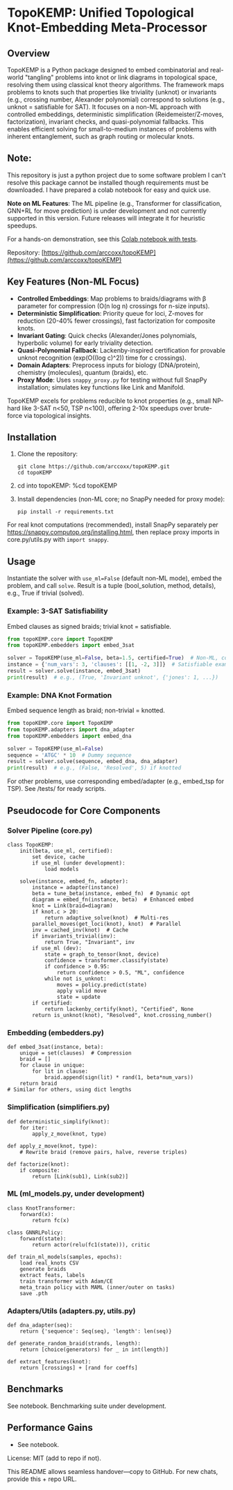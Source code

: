 # TopoKEMP: Unified Topological Knot-Embedding Meta-Processor

## Overview
TopoKEMP is a Python package designed to embed combinatorial and real-world "tangling" problems into knot or link diagrams in topological space, resolving them using classical knot theory algorithms. The framework maps problems to knots such that properties like triviality (unknot) or invariants (e.g., crossing number, Alexander polynomial) correspond to solutions (e.g., unknot = satisfiable for SAT). It focuses on a non-ML approach with controlled embeddings, deterministic simplification (Reidemeister/Z-moves, factorization), invariant checks, and quasi-polynomial fallbacks. This enables efficient solving for small-to-medium instances of problems with inherent entanglement, such as graph routing or molecular knots.

## Note:
This repository is just a python project due to some software problem I can't resolve this package cannot be installed though requirements must be downloaded. I have prepared a colab notebook for easy and quick use.

**Note on ML Features**: The ML pipeline (e.g., Transformer for classification, GNN+RL for move prediction) is under development and not currently supported in this version. Future releases will integrate it for heuristic speedups.

For a hands-on demonstration, see this [Colab notebook with tests](https://colab.research.google.com/drive/1E0aaPhfHan936NoVgX83HWNH_cp9R9hN?usp=sharing).

Repository: [https://github.com/arccoxx/topoKEMP](https://github.com/arccoxx/topoKEMP)

## Key Features (Non-ML Focus)
- **Controlled Embeddings**: Map problems to braids/diagrams with β parameter for compression (O(n log n) crossings for n-size inputs).
- **Deterministic Simplification**: Priority queue for loci, Z-moves for reduction (20-40% fewer crossings), fast factorization for composite knots.
- **Invariant Gating**: Quick checks (Alexander/Jones polynomials, hyperbolic volume) for early triviality detection.
- **Quasi-Polynomial Fallback**: Lackenby-inspired certification for provable unknot recognition (exp(O((log c)^2)) time for c crossings).
- **Domain Adapters**: Preprocess inputs for biology (DNA/protein), chemistry (molecules), quantum (braids), etc.
- **Proxy Mode**: Uses `snappy_proxy.py` for testing without full SnapPy installation; simulates key functions like Link and Manifold.

TopoKEMP excels for problems reducible to knot properties (e.g., small NP-hard like 3-SAT n<50, TSP n<100), offering 2-10x speedups over brute-force via topological insights.

## Installation
1. Clone the repository:
   ```
   git clone https://github.com/arccoxx/topoKEMP.git
   cd topoKEMP
   ```
2. cd into topoKEMP:
   %cd topoKEMP
   
4. Install dependencies (non-ML core; no SnapPy needed for proxy mode):
   ```
   pip install -r requirements.txt
   ```

For real knot computations (recommended), install SnapPy separately per https://snappy.computop.org/installing.html, then replace proxy imports in core.py/utils.py with `import snappy`.

## Usage
Instantiate the solver with `use_ml=False` (default non-ML mode), embed the problem, and call `solve`. Result is a tuple (bool_solution, method, details), e.g., True if trivial (solved).

### Example: 3-SAT Satisfiability
Embed clauses as signed braids; trivial knot = satisfiable.
```python
from topoKEMP.core import TopoKEMP
from topoKEMP.embedders import embed_3sat

solver = TopoKEMP(use_ml=False, beta=1.5, certified=True)  # Non-ML, compressed, certified
instance = {'num_vars': 3, 'clauses': [[1, -2, 3]]}  # Satisfiable example
result = solver.solve(instance, embed_3sat)
print(result)  # e.g., (True, 'Invariant unknot', {'jones': 1, ...})
```

### Example: DNA Knot Formation
Embed sequence length as braid; non-trivial = knotted.
```python
from topoKEMP.core import TopoKEMP
from topoKEMP.adapters import dna_adapter
from topoKEMP.embedders import embed_dna

solver = TopoKEMP(use_ml=False)
sequence = 'ATGC' * 10  # Dummy sequence
result = solver.solve(sequence, embed_dna, dna_adapter)
print(result)  # e.g., (False, 'Resolved', 5) if knotted
```

For other problems, use corresponding embed/adapter (e.g., embed_tsp for TSP). See /tests/ for ready scripts.

## Pseudocode for Core Components
### Solver Pipeline (core.py)
```pseudocode
class TopoKEMP:
    init(beta, use_ml, certified):
        set device, cache
        if use_ml (under development):
            load models

    solve(instance, embed_fn, adapter):
        instance = adapter(instance)
        beta = tune_beta(instance, embed_fn)  # Dynamic opt
        diagram = embed_fn(instance, beta)  # Enhanced embed
        knot = Link(braid=diagram)
        if knot.c > 20:
            return adaptive_solve(knot)  # Multi-res
        parallel_moves(get_loci(knot), knot)  # Parallel
        inv = cached_inv(knot)  # Cache
        if invariants_trivial(inv):
            return True, "Invariant", inv
        if use_ml (dev):
            state = graph_to_tensor(knot, device)
            confidence = transformer.classify(state)
            if confidence > 0.95:
                return confidence > 0.5, "ML", confidence
            while not is_unknot:
                moves = policy.predict(state)
                apply valid move
                state = update
        if certified:
            return lackenby_certify(knot), "Certified", None
        return is_unknot(knot), "Resolved", knot.crossing_number()
```

### Embedding (embedders.py)
```pseudocode
def embed_3sat(instance, beta):
    unique = set(clauses)  # Compression
    braid = []
    for clause in unique:
        for lit in clause:
            braid.append(sign(lit) * rand(1, beta*num_vars))
    return braid
# Similar for others, using dict lengths
```

### Simplification (simplifiers.py)
```pseudocode
def deterministic_simplify(knot):
    for iter:
        apply_z_move(knot, type)

def apply_z_move(knot, type):
    # Rewrite braid (remove pairs, halve, reverse triples)

def factorize(knot):
    if composite:
        return [Link(sub1), Link(sub2)]
```

### ML (ml_models.py, under development)
```pseudocode
class KnotTransformer:
    forward(x):
        return fc(x)

class GNNRLPolicy:
    forward(state):
        return actor(relu(fc1(state))), critic

def train_ml_models(samples, epochs):
    load real_knots CSV
    generate braids
    extract feats, labels
    train transformer with Adam/CE
    meta_train policy with MAML (inner/outer on tasks)
    save .pth
```

### Adapters/Utils (adapters.py, utils.py)
```pseudocode
def dna_adapter(seq):
    return {'sequence': Seq(seq), 'length': len(seq)}

def generate_random_braid(strands, length):
    return [choice(generators) for _ in int(length)]

def extract_features(knot):
    return [crossings] + [rand for coeffs]
```

## Benchmarks
See notebook. Benchmarking suite under development.

## Performance Gains
- See notebook.

License: MIT (add to repo if not).

This README allows seamless handover—copy to GitHub. For new chats, provide this + repo URL.
